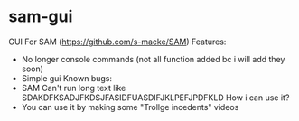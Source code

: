 # sam-gui
GUI For SAM (https://github.com/s-macke/SAM)
Features:
- No longer console commands (not all function added bc i will add they soon)
- Simple gui
Known bugs:
- SAM Can't run long text like SDAKDFKSADJFKDSJFASIDFUASDIFJKLPEFJPDFKLD
How i can use it?
- You can use it by making some "Trollge incedents" videos
